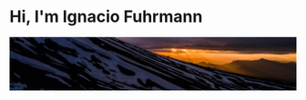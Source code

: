 # Hi, I'm Ignacio Fuhrmann

<p align="center">
  <a href="https://www.linkedin.com/in/ignacio-fuhrmann/">
    <img width="1000" src="https://github.com/IgnacioFuhrmann/IgnacioFuhrmann/blob/main/DJI_0089%20(2).JPG" alt="logo" />
  </a>
</p>


<!--
**IgnacioFuhrmann/IgnacioFuhrmann** is a ✨ _special_ ✨ repository because its `README.md` (this file) appears on your GitHub profile.

Here are some ideas to get you started:

- 🔭 I’m currently working on ...
- 🌱 I’m currently learning ...
- 👯 I’m looking to collaborate on ...
- 🤔 I’m looking for help with ...
- 💬 Ask me about ...
- 📫 How to reach me: ...
- 😄 Pronouns: ...
- ⚡ Fun fact: ...
-->
